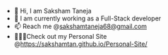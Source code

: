 - 👋 Hi, I am Saksham Taneja
- 🌱 I am currently working as a Full-Stack developer
- 📫 Reach me @sakshamtaneja68@gmail.com
- 👨🏽‍💻Check out my Personal Site @https://sakshamtan.github.io/Personal-Site/
